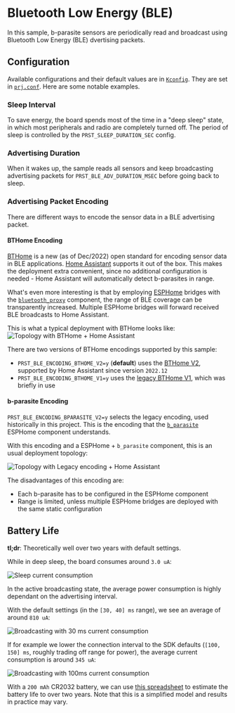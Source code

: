 # Bluetooth Low Energy (BLE)
In this sample, b-parasite sensors are periodically read and broadcast using Bluetooth Low Energy (BLE) dvertising packets.

## Configuration
Available configurations and their default values are in [`Kconfig`](./Kconfig). They are set in [`prj.conf`](./prj.conf). Here are some notable examples.

### Sleep Interval
To save energy, the board spends most of the time in a "deep sleep" state, in which most peripherals and radio are completely turned off. The period of sleep is controlled by the `PRST_SLEEP_DURATION_SEC` config.

### Advertising Duration
When it wakes up, the sample reads all sensors and keep broadcasting advertising packets for `PRST_BLE_ADV_DURATION_MSEC` before going back to sleep.

### Advertising Packet Encoding
There are different ways to encode the sensor data in a BLE advertising packet.

#### BTHome Encoding
[BTHome](https://bthome.io) is a new (as of Dec/2022) open standard for encoding sensor data in BLE applications. [Home Assistant](https://www.home-assistant.io/integrations/bthome/) supports it out of the box. This makes the deployment extra convenient, since no additional configuration is needed - Home Assistant will automatically detect b-parasites in range.

What's even more interesting is that by employing [ESPHome](https://esphome.io/) bridges with the [`bluetooth_proxy`](https://esphome.io/components/bluetooth_proxy.html) component, the range of BLE coverage can be transparently increased. Multiple ESPHome bridges will forward received BLE broadcasts to Home Assistant.

This is what a typical deployment with BTHome looks like:
![Topology with BTHome + Home Assistant](./media/drawings/ble-bthome-encoding.png)

There are two versions of BTHome encodings supported by this sample:
* `PRST_BLE_ENCODING_BTHOME_V2=y` (**default**) uses the [BTHome V2](https://bthome.io/format/), supported by Home Assistant since version `2022.12`
* `PRST_BLE_ENCODING_BTHOME_V1=y` uses the [legacy BTHome V1](https://bthome.io/v1/), which was briefly in use
#### b-parasite Encoding
`PRST_BLE_ENCODING_BPARASITE_V2=y` selects the legacy encoding, used historically in this project. This is the encoding that the [`b_parasite`](https://esphome.io/components/sensor/b_parasite.html) ESPHome component understands.

With this encoding and a ESPHome + `b_parasite` component, this is an usual deployment topology:

![Topology with Legacy encoding + Home Assistant](./media/drawings/ble-bparasite-encoding.png)

The disadvantages of this encoding are:
- Each b-parasite has to be configured in the ESPHome component
- Range is limited, unless multiple ESPHome bridges are deployed with the same static configuration

## Battery Life
**tl;dr**: Theoretically well over two years with default settings.

While in deep sleep, the board consumes around `3.0 uA`:

![Sleep current consumption](./media/power-profile/sleep.png)

In the active broadcasting state, the average power consumption is highly dependant on the advertising interval.

With the default settings (in the `[30, 40] ms` range), we see an average of around `810 uA`:

![Broadcasting with 30 ms current consumption](./media/power-profile/broadcasting-30.png)

If for example we lower the connection interval to the SDK defaults (`[100, 150] ms`, roughly trading off range for power), the average current consumption is around `345 uA`:

![Broadcasting with 100ms current consumption](./media/power-profile/broadcasting-100.png)

With a `200 mAh` CR2032 battery, we can use [this spreadsheet](https://docs.google.com/spreadsheets/d/157JQiX20bGkTrlbvWbWRrs_WViL3MgVZffSCWRR7uAI/edit#gid=0) to estimate the battery life to over two years. Note that this is a simplified model and results in practice may vary.

